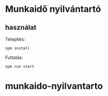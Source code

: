 # Munkaidő nyilvántartó

## használat

Telepítés:

```
npm install
```

Futtatás:

```
npm run start
```
# munkaido-nyilvantarto
